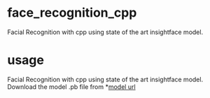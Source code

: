 # face_recognition_cpp
Facial Recognition with cpp using state of the art insightface model.



# usage
Facial Recognition with cpp using state of the art insightface model.
Download the model .pb file from *[model url](https://drive.google.com/open?id=1Iw2Ckz_BnHZUi78USlaFreZXylJj7hnP)

